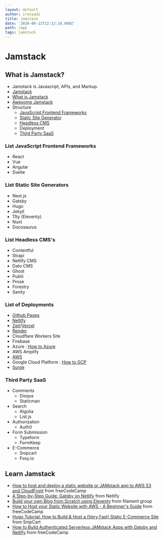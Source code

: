```yaml
---
layout: default
author: irosyadi
title: Jamstack
date: '2020-08-12T22:13:16.000Z'
path: /app
tags: jamstack
---
```


# Jamstack

## What is Jamstack?

* Jamstack is Javascript, APIs, and Markup.
* [Jamstack](https://snipcart.com/blog/jamstack)
* [What is Jamstack](https://www.freecodecamp.org/news/what-is-the-jamstack-and-how-do-i-host-my-website-on-it/)
* [Awesome Jamstack](https://github.com/automata/awesome-jamstack)
* Structure
  * [JavaScript Frontend Frameworks](2020-08-12-jamstack.md#toc_3)
  * [Static Site Generator](https://www.staticgen.com/)
  * [Headless CMS](https://headlesscms.org/)
  * Deployment
  * [Third Party SaaS](https://github.com/agarrharr/awesome-static-website-services)

### List JavaScript Frontend Frameworks

* React
* Vue
* Angular
* Svelte

### List Static Site Generators

* Next.js
* Gatsby
* Hugo
* Jekyll
* 11ty \(Eleventy\)
* Nuxt
* Docosaurus

### List Headless CMS's

* Contentful
* Strapi
* Netlify CMS
* Dato CMS
* Ghost
* Publii
* Prose
* Forestry
* Sanity

### List of Deployments

* [Github Pages](https://pages.github.com/)
* [Netlify](https://www.netlify.com/)
* [Zeit](https://zeit.co/)/[Vercel](https://vercel.com/)
* [Render](https://render.com/)
* Cloudflare Workers Site
* Firebase
* Azure : [How to Azure](https://docs.microsoft.com/en-us/azure/storage/blobs/storage-blob-static-website)
* AWS Amplify
* [AWS](https://aws.amazon.com/getting-started/projects/host-static-website/)
* Google Cloud Platform : [How to GCP](https://cloud.google.com/storage/docs/hosting-static-website)
* [Surge](https://surge.sh/)

### Third Party SaaS

* Comments
  * Disqus
  * Staticman
* Search
  * Algolia
  * List.js
* Authorization
  * Auth0
* Form Submission
  * Typeform
  * FormKeep
* E-Commerce
  * Snipcart
  * Foxy.io

## Learn Jamstack

* [How to host and deploy a static website or JAMstack app to AWS S3 and CloudFront](https://www.freecodecamp.org/news/how-to-host-and-deploy-a-static-website-or-jamstack-app-to-s3-and-cloudfront/) from freeCodeCamp
* [A Step-by-Step Guide: Gatsby on Netlify](https://www.netlify.com/blog/2016/02/24/a-step-by-step-guide-gatsby-on-netlify/) from Netlify
* [Build your own Blog from Scratch using Eleventy](https://www.filamentgroup.com/lab/build-a-blog/) from filament group
* [How to Host your Static Website with AWS - A Beginner's Guide](https://www.freecodecamp.org/news/a-beginners-guide-on-how-to-host-a-static-site-with-aws/) from freeCodeCamp
* [Hugo Tutorial: How to Build & Host a \(Very Fast\) Static E-Commerce Site](https://snipcart.com/blog/hugo-tutorial-static-site-ecommerce) from SnipCart
* [How to Build Authenticated Serverless JAMstack Apps with Gatsby and Netlify](https://www.freecodecamp.org/news/building-jamstack-apps/) from freeCodeCamp

